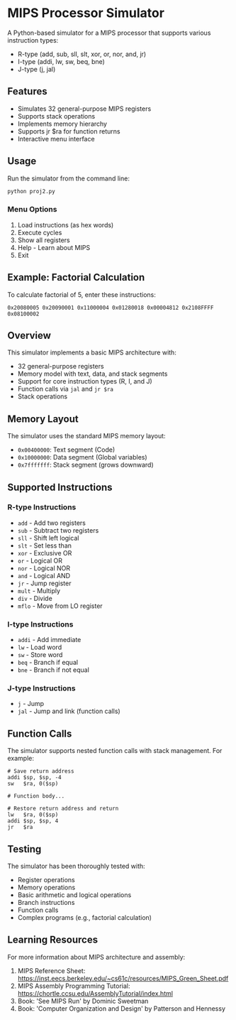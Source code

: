 # MIPS Processor Simulator

A Python-based simulator for a MIPS processor that supports various instruction types:

- R-type (add, sub, sll, slt, xor, or, nor, and, jr)
- I-type (addi, lw, sw, beq, bne)
- J-type (j, jal)

## Features

- Simulates 32 general-purpose MIPS registers
- Supports stack operations
- Implements memory hierarchy
- Supports jr $ra for function returns
- Interactive menu interface

## Usage

Run the simulator from the command line:

```bash
python proj2.py
```

### Menu Options

1. Load instructions (as hex words)
2. Execute cycles
3. Show all registers
4. Help - Learn about MIPS
5. Exit

## Example: Factorial Calculation

To calculate factorial of 5, enter these instructions:

```
0x20080005 0x20090001 0x11000004 0x01280018 0x00004812 0x2108FFFF 0x08100002
```

## Overview

This simulator implements a basic MIPS architecture with:

- 32 general-purpose registers
- Memory model with text, data, and stack segments
- Support for core instruction types (R, I, and J)
- Function calls via `jal` and `jr $ra`
- Stack operations

## Memory Layout

The simulator uses the standard MIPS memory layout:

- `0x00400000`: Text segment (Code)
- `0x10000000`: Data segment (Global variables)
- `0x7fffffff`: Stack segment (grows downward)

## Supported Instructions

### R-type Instructions

- `add` - Add two registers
- `sub` - Subtract two registers
- `sll` - Shift left logical
- `slt` - Set less than
- `xor` - Exclusive OR
- `or` - Logical OR
- `nor` - Logical NOR
- `and` - Logical AND
- `jr` - Jump register
- `mult` - Multiply
- `div` - Divide
- `mflo` - Move from LO register

### I-type Instructions

- `addi` - Add immediate
- `lw` - Load word
- `sw` - Store word
- `beq` - Branch if equal
- `bne` - Branch if not equal

### J-type Instructions

- `j` - Jump
- `jal` - Jump and link (function calls)

## Function Calls

The simulator supports nested function calls with stack management. For example:

```
# Save return address
addi $sp, $sp, -4
sw   $ra, 0($sp)

# Function body...

# Restore return address and return
lw   $ra, 0($sp)
addi $sp, $sp, 4
jr   $ra
```

## Testing

The simulator has been thoroughly tested with:

- Register operations
- Memory operations
- Basic arithmetic and logical operations
- Branch instructions
- Function calls
- Complex programs (e.g., factorial calculation)

## Learning Resources

For more information about MIPS architecture and assembly:

1. MIPS Reference Sheet: https://inst.eecs.berkeley.edu/~cs61c/resources/MIPS_Green_Sheet.pdf
2. MIPS Assembly Programming Tutorial: https://chortle.ccsu.edu/AssemblyTutorial/index.html
3. Book: 'See MIPS Run' by Dominic Sweetman
4. Book: 'Computer Organization and Design' by Patterson and Hennessy
